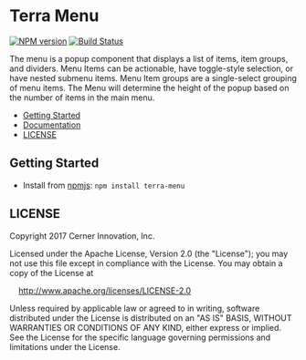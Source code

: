 # Terra Menu


[![NPM version](https://badgen.net/npm/v/terra-menu)](https://www.npmjs.org/package/terra-menu)
[![Build Status](https://badgen.net/travis/cerner/terra-framework)](https://travis-ci.org/cerner/terra-framework)

The menu is a popup component that displays a list of items, item groups, and dividers. Menu Items can be actionable, have toggle-style selection, or have nested submenu items. Menu Item groups are a single-select grouping of menu items.
The Menu will determine the height of the popup based on the number of items in the main menu.

- [Getting Started](#getting-started)
- [Documentation](https://github.com/cerner/terra-framework/tree/master/packages/terra-menu/docs)
- [LICENSE](#license)

## Getting Started

- Install from [npmjs](https://www.npmjs.com): `npm install terra-menu`

## LICENSE

Copyright 2017 Cerner Innovation, Inc.

Licensed under the Apache License, Version 2.0 (the "License"); you may not use this file except in compliance with the License. You may obtain a copy of the License at

&nbsp;&nbsp;&nbsp;&nbsp;http://www.apache.org/licenses/LICENSE-2.0

Unless required by applicable law or agreed to in writing, software distributed under the License is distributed on an "AS IS" BASIS, WITHOUT WARRANTIES OR CONDITIONS OF ANY KIND, either express or implied. See the License for the specific language governing permissions and limitations under the License.
